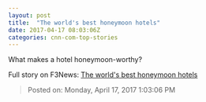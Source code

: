 ```yaml
---
layout: post
title:  "The world's best honeymoon hotels"
date: 2017-04-17 08:03:06Z
categories: cnn-com-top-stories
---
```


What makes a hotel honeymoon-worthy?


Full story on F3News: [The world's best honeymoon hotels](http://www.f3nws.com/n/2hDQzD)

> Posted on: Monday, April 17, 2017 1:03:06 PM
